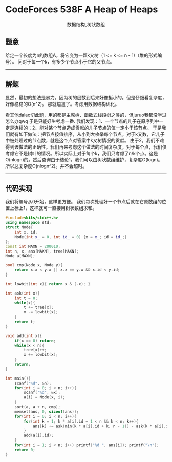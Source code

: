 # CodeForces 538F A Heap of Heaps

<center>数据结构_树状数组</center>

## 题意
给定一个长度为n的数组A，将它变为一颗k叉树（1 <= k <= n -  1)（堆的形式编号）。
问对于每一个k，有多少个节点小于它的父节点。

----------

## 解题

显然，最初的想法是暴力。因为树的层数到后来好像挺小的。但是仔细看复杂度，好像稳稳的O(n^2)。
那就尴尬了。考虑用数据结构优化。

看其他dalao切此题，用的都是主席树、函数式线段树之类的，但juruo我都没学过怎么办qwq
于是只能好生考虑一番.
我们发现：1、一个节点的儿子在原序列中一定是连续的；2、能对某个节点造成贡献的儿子节点的值一定小于该节点。
于是我们就有如下做法：把节点按值排序，从小到大枚举每个节点。对于k叉数，它儿子中被处理过的节点数，就是这个点对答案中k叉树情况的贡献。
由于2，我们不难得到该做法的正确性。我们再来考虑这个做法的时间复杂度。对于每个点，我们仅考虑它不是树叶的情况。所以实际上对于每个k，我们只考虑了n/k个点。这是O(nlogn)的。然后查询由于结论1，我们可以由树状数组维护，复杂度O(logn)。所以总复杂度O(nlogn^2)。并不会超时。

----------
## 代码实现
我们将编号从0开始，这样更方便。
我们每次处理好一个节点后就在它原数组的位置上标上1，这样就可一直接用树状数组求和。

```C++
#include<bits/stdc++.h>
using namespace std;
struct Node{
	int x, id;
	Node(int x_ = 0, int id_ = 0) {x = x_; id = id_;}
};
const int MAXN = 200010;
int n, x, ans[MAXN], tree[MAXN];
Node a[MAXN];

bool cmp(Node x, Node y){
	return x.x < y.x || x.x == y.x && x.id < y.id;
}

int lowbit(int x){ return x & (-x); }

int ask(int x){
	int t = 0;
	while(x){
		t += tree[x];
		x -= lowbit(x);
	}
	return t;
}

void add(int x){
	if(x == 0) return;
	while(x < n){
		tree[x]++;
		x += lowbit(x);
	}
	return;
}

int main(){
	scanf("%d", &n);
	for(int i = 0; i < n; i++){
		scanf("%d", &x);
		a[i] = Node(x, i);
	}
	sort(a, a + n, cmp);
	memset(ans, 0, sizeof(ans));
	for(int i = 0; i < n; i++){
		for(int k = 1; k * a[i].id + 1 < n && k < n; k++){
			ans[k] += ask(min(k * a[i].id + k, n - 1)) - ask(k * a[i].id);
		}
		add(a[i].id);
	}
	for(int i = 1; i < n; i++) printf("%d ", ans[i]); printf("\n");
	return 0;
}
```